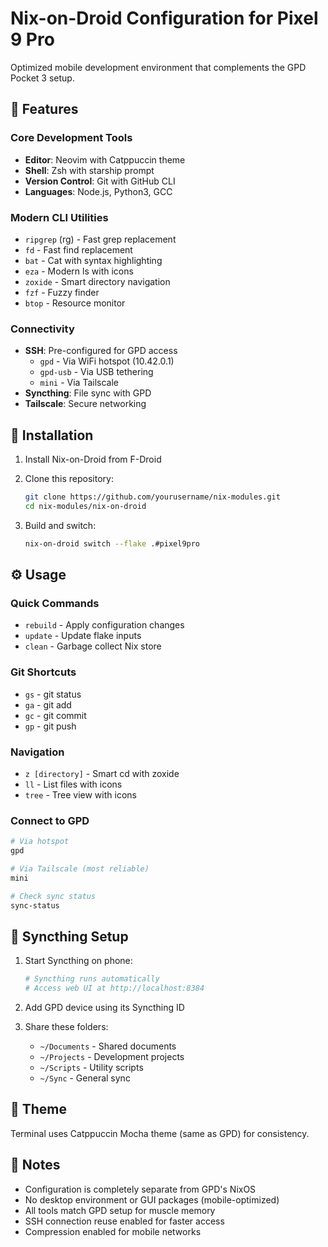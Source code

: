 # Nix-on-Droid Configuration for Pixel 9 Pro

Optimized mobile development environment that complements the GPD Pocket 3 setup.

## 📱 Features

### Core Development Tools
- **Editor**: Neovim with Catppuccin theme
- **Shell**: Zsh with starship prompt
- **Version Control**: Git with GitHub CLI
- **Languages**: Node.js, Python3, GCC

### Modern CLI Utilities
- `ripgrep` (rg) - Fast grep replacement
- `fd` - Fast find replacement
- `bat` - Cat with syntax highlighting
- `eza` - Modern ls with icons
- `zoxide` - Smart directory navigation
- `fzf` - Fuzzy finder
- `btop` - Resource monitor

### Connectivity
- **SSH**: Pre-configured for GPD access
  - `gpd` - Via WiFi hotspot (10.42.0.1)
  - `gpd-usb` - Via USB tethering
  - `mini` - Via Tailscale
- **Syncthing**: File sync with GPD
- **Tailscale**: Secure networking

## 🚀 Installation

1. Install Nix-on-Droid from F-Droid
2. Clone this repository:
   ```bash
   git clone https://github.com/yourusername/nix-modules.git
   cd nix-modules/nix-on-droid
   ```

3. Build and switch:
   ```bash
   nix-on-droid switch --flake .#pixel9pro
   ```

## ⚙️ Usage

### Quick Commands
- `rebuild` - Apply configuration changes
- `update` - Update flake inputs
- `clean` - Garbage collect Nix store

### Git Shortcuts
- `gs` - git status
- `ga` - git add
- `gc` - git commit
- `gp` - git push

### Navigation
- `z [directory]` - Smart cd with zoxide
- `ll` - List files with icons
- `tree` - Tree view with icons

### Connect to GPD
```bash
# Via hotspot
gpd

# Via Tailscale (most reliable)
mini

# Check sync status
sync-status
```

## 📂 Syncthing Setup

1. Start Syncthing on phone:
   ```bash
   # Syncthing runs automatically
   # Access web UI at http://localhost:8384
   ```

2. Add GPD device using its Syncthing ID

3. Share these folders:
   - `~/Documents` - Shared documents
   - `~/Projects` - Development projects
   - `~/Scripts` - Utility scripts
   - `~/Sync` - General sync

## 🎨 Theme

Terminal uses Catppuccin Mocha theme (same as GPD) for consistency.

## 📝 Notes

- Configuration is completely separate from GPD's NixOS
- No desktop environment or GUI packages (mobile-optimized)
- All tools match GPD setup for muscle memory
- SSH connection reuse enabled for faster access
- Compression enabled for mobile networks